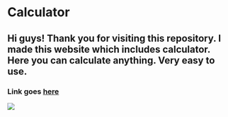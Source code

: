 ﻿# Calculator
<h2>Hi guys! Thank you for visiting this repository. I made this website which includes calculator. Here you can calculate anything. Very easy to use.</h2>
<h3>Link goes <a href="https://rubayz.github.io/calculator/index.html">here </a></h3>
<img src="https://image.thum.io/get/maxAge/12/width/700/https://rubayz.github.io/calculator/index.html">
